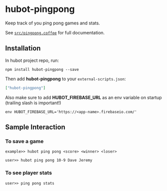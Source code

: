 # hubot-pingpong

Keep track of you ping pong games and stats.

See [`src/pingpong.coffee`](src/pingpong.coffee) for full documentation.

## Installation

In hubot project repo, run:

`npm install hubot-pingpong --save`

Then add **hubot-pingpong** to your `external-scripts.json`:

```json
["hubot-pingpong"]
```
Also make sure to add **HUBOT_FIREBASE_URL** as an env variable on startup (trailing slash is important!)
```
env HUBOT_FIREBASE_URL='https://<app-name>.firebaseio.com/'
```
## Sample Interaction

### To save a game
```
example>> hubot ping pong <score> <winner> <loser> 

user>> hubot ping pong 10-9 Dave Jeremy
```

### To see player stats
```
user>> ping pong stats
```
